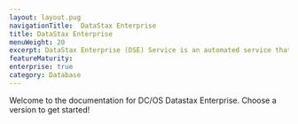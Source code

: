 ```yaml
---
layout: layout.pug
navigationTitle:  DataStax Enterprise
title: DataStax Enterprise
menuWeight: 20
excerpt: DataStax Enterprise (DSE) Service is an automated service that makes it easy to deploy and manage DataStax Enterprise clusters on Mesosphere DC/OS Enterprise.
featureMaturity:
enterprise: true
category: Database
---
```


Welcome to the documentation for DC/OS Datastax Enterprise. Choose a version to get started!
